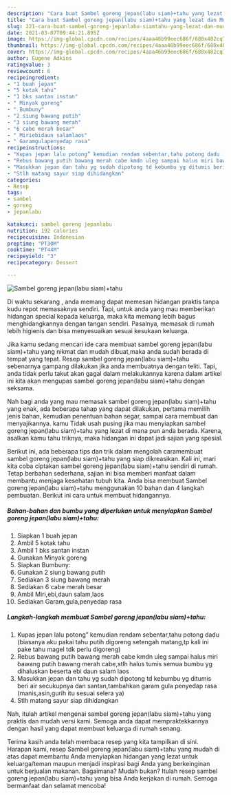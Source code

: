 ```yaml
---
description: "Cara buat Sambel goreng jepan(labu siam)+tahu yang lezat dan Mudah Dibuat"
title: "Cara buat Sambel goreng jepan(labu siam)+tahu yang lezat dan Mudah Dibuat"
slug: 221-cara-buat-sambel-goreng-jepanlabu-siamtahu-yang-lezat-dan-mudah-dibuat
date: 2021-03-07T09:44:21.895Z
image: https://img-global.cpcdn.com/recipes/4aaa46b99eec686f/680x482cq70/sambel-goreng-jepanlabu-siamtahu-foto-resep-utama.jpg
thumbnail: https://img-global.cpcdn.com/recipes/4aaa46b99eec686f/680x482cq70/sambel-goreng-jepanlabu-siamtahu-foto-resep-utama.jpg
cover: https://img-global.cpcdn.com/recipes/4aaa46b99eec686f/680x482cq70/sambel-goreng-jepanlabu-siamtahu-foto-resep-utama.jpg
author: Eugene Adkins
ratingvalue: 3
reviewcount: 6
recipeingredient:
- "1 buah jepan"
- "5 kotak tahu"
- "1 bks santan instan"
- " Minyak goreng"
- " Bumbuny"
- "2 siung bawang putih"
- "3 siung bawang merah"
- "6 cabe merah besar"
- " Miriebidaun salamlaos"
- " Garamgulapenyedap rasa"
recipeinstructions:
- "Kupas jepan lalu potong” kemudian rendam sebentar,tahu potong dadu (biasanya aku pakai tahu putih digoreng setengah matang,tp kali ini pake tahu magel tdk perlu digoreng)"
- "Rebus bawang putih bawang merah cabe kmdn uleg sampai halus miri bawang putih bawang merah cabe,stlh halus tumis semua bumbu yg dihaluskan beserta ebi daun salam laos"
- "Masukkan jepan dan tahu yg sudah dipotong td kebumbu yg ditumis beri air secukupnya dan santan,tambahkan garam gula penyedap rasa (manis,asin,gurih itu sesuai selera ya)"
- "Stlh matang sayur siap dihidangkan"
categories:
- Resep
tags:
- sambel
- goreng
- jepanlabu

katakunci: sambel goreng jepanlabu 
nutrition: 192 calories
recipecuisine: Indonesian
preptime: "PT30M"
cooktime: "PT44M"
recipeyield: "3"
recipecategory: Dessert

---
```



![Sambel goreng jepan(labu siam)+tahu](https://img-global.cpcdn.com/recipes/4aaa46b99eec686f/680x482cq70/sambel-goreng-jepanlabu-siamtahu-foto-resep-utama.jpg)

Di waktu  sekarang , anda memang dapat memesan hidangan praktis tanpa kudu repot memasaknya sendiri. Tapi, untuk anda yang mau memberikan hidangan special kepada keluarga, maka kita memang lebih bagus menghidangkannya dengan tangan sendiri. Pasalnya, memasak di rumah lebih higienis dan bisa menyesuaikan sesuai kesukaan keluarga.

Jika kamu sedang mencari ide cara membuat sambel goreng jepan(labu siam)+tahu yang nikmat dan mudah dibuat,maka anda sudah berada di tempat yang tepat. Resep sambel goreng jepan(labu siam)+tahu  sebenarnya gampang dilakukan jika anda membuatnya dengan teliti. Tapi, anda tidak perlu takut akan gagal dalam melakukannya 
karena dalam artikel ini kita akan mengupas sambel goreng jepan(labu siam)+tahu dengan seksama.  



Nah bagi anda yang mau memasak sambel goreng jepan(labu siam)+tahu yang enak, ada beberapa tahap yang dapat dilakukan, pertama memilih jenis bahan, kemudian penentuan bahan segar, sampai cara membuat dan menyajikannya. kamu Tidak usah pusing jika mau menyiapkan sambel goreng jepan(labu siam)+tahu yang lezat di mana pun anda berada. Karena, asalkan kamu  tahu triknya, maka hidangan ini dapat jadi sajian yang spesial.

Berikut ini, ada beberapa tips dan trik dalam mengolah caramembuat sambel goreng jepan(labu siam)+tahu yang siap dikreasikan. Kali ini, mari kita coba ciptakan sambel goreng jepan(labu siam)+tahu sendiri di rumah. Tetap berbahan sederhana, sajian ini bisa memberi manfaat dalam membantu menjaga kesehatan tubuh kita. Anda bisa membuat Sambel goreng jepan(labu siam)+tahu menggunakan 10 bahan dan 4 langkah pembuatan. Berikut ini cara untuk membuat hidangannya.

<!--inarticleads1-->

##### Bahan-bahan dan bumbu yang diperlukan untuk menyiapkan Sambel goreng jepan(labu siam)+tahu:

1. Siapkan 1 buah jepan
1. Ambil 5 kotak tahu
1. Ambil 1 bks santan instan
1. Gunakan  Minyak goreng
1. Siapkan  Bumbuny:
1. Gunakan 2 siung bawang putih
1. Sediakan 3 siung bawang merah
1. Sediakan 6 cabe merah besar
1. Ambil  Miri,ebi,daun salam,laos
1. Sediakan  Garam,gula,penyedap rasa




<!--inarticleads2-->

##### Langkah-langkah membuat Sambel goreng jepan(labu siam)+tahu:

1. Kupas jepan lalu potong” kemudian rendam sebentar,tahu potong dadu (biasanya aku pakai tahu putih digoreng setengah matang,tp kali ini pake tahu magel tdk perlu digoreng)
1. Rebus bawang putih bawang merah cabe kmdn uleg sampai halus miri bawang putih bawang merah cabe,stlh halus tumis semua bumbu yg dihaluskan beserta ebi daun salam laos
1. Masukkan jepan dan tahu yg sudah dipotong td kebumbu yg ditumis beri air secukupnya dan santan,tambahkan garam gula penyedap rasa (manis,asin,gurih itu sesuai selera ya)
1. Stlh matang sayur siap dihidangkan




Nah, itulah artikel mengenai  sambel goreng jepan(labu siam)+tahu  yang praktis dan mudah versi kami. Semoga anda dapat mempraktekkannya dengan hasil yang dapat membuat keluarga di rumah senang. 

Terima kasih anda telah membaca resep yang kita tampilkan di sini. Harapan kami, resep  Sambel goreng jepan(labu siam)+tahu yang mudah di atas dapat membantu Anda menyiapkan hidangan yang lezat untuk keluarga/teman maupun menjadi inspirasi bagi Anda yang berkeinginan untuk berjualan makanan. Bagaimana? Mudah bukan? Itulah resep sambel goreng jepan(labu siam)+tahu yang bisa Anda kerjakan di rumah. Semoga bermanfaat dan selamat mencoba!

